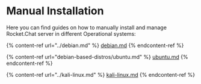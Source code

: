 # Manual Installation

Here you can find guides on how to manually install and manage Rocket.Chat server in different Operational systems:

{% content-ref url="../debian.md" %}
[debian.md](../debian.md)
{% endcontent-ref %}

{% content-ref url="debian-based-distros/ubuntu.md" %}
[ubuntu.md](debian-based-distros/ubuntu.md)
{% endcontent-ref %}

{% content-ref url="../kali-linux.md" %}
[kali-linux.md](../kali-linux.md)
{% endcontent-ref %}
